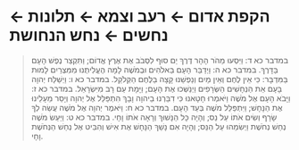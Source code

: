 # הקפת אדום ← רעב וצמא ← תלונות ← נחשים ← נחש הנחושת

> במדבר כא ד: וַיִּסְעוּ מֵהֹר הָהָר דֶּרֶךְ יַם סוּף לִסְבֹב אֶת אֶרֶץ אֱדוֹם; וַתִּקְצַר נֶפֶשׁ הָעָם בַּדָּרֶךְ.
> במדבר כא ה: וַיְדַבֵּר הָעָם בֵּאלֹהִים וּבְמֹשֶׁה לָמָה הֶעֱלִיתֻנוּ מִמִּצְרַיִם לָמוּת בַּמִּדְבָּר:  כִּי אֵין לֶחֶם וְאֵין מַיִם וְנַפְשֵׁנוּ קָצָה בַּלֶּחֶם הַקְּלֹקֵל.
> במדבר כא ו: וַיְשַׁלַּח יְהוָה בָּעָם אֵת הַנְּחָשִׁים הַשְּׂרָפִים וַיְנַשְּׁכוּ אֶת הָעָם; וַיָּמָת עַם רָב מִיִּשְׂרָאֵל.
> במדבר כא ז: וַיָּבֹא הָעָם אֶל מֹשֶׁה וַיֹּאמְרוּ חָטָאנוּ כִּי דִבַּרְנוּ בַיהוָה וָבָךְ הִתְפַּלֵּל אֶל יְהוָה וְיָסֵר מֵעָלֵינוּ אֶת הַנָּחָשׁ; וַיִּתְפַּלֵּל מֹשֶׁה בְּעַד הָעָם.
> במדבר כא ח: וַיֹּאמֶר יְהוָה אֶל מֹשֶׁה עֲשֵׂה לְךָ שָׂרָף וְשִׂים אֹתוֹ עַל נֵס; וְהָיָה כָּל הַנָּשׁוּךְ וְרָאָה אֹתוֹ וָחָי.
> במדבר כא ט: וַיַּעַשׂ מֹשֶׁה נְחַשׁ נְחֹשֶׁת וַיְשִׂמֵהוּ עַל הַנֵּס; וְהָיָה אִם נָשַׁךְ הַנָּחָשׁ אֶת אִישׁ וְהִבִּיט אֶל נְחַשׁ הַנְּחֹשֶׁת וָחָי. 
 

